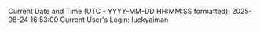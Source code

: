 Current Date and Time (UTC - YYYY-MM-DD HH:MM:SS formatted): 2025-08-24 16:53:00
Current User's Login: luckyaiman
